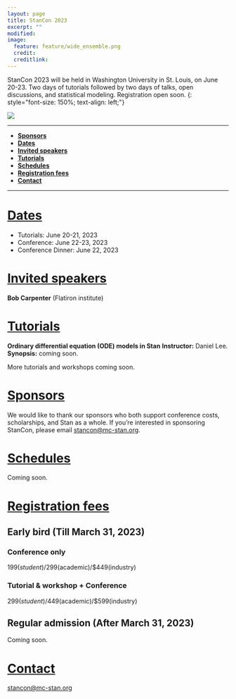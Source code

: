 ```yaml
---
layout: page
title: StanCon 2023
excerpt: ""
modified:
image:
  feature: feature/wide_ensemble.png
  credit:
  creditlink:
---
```


StanCon 2023 will be held in Washington University in St. Louis, on June 20-23. Two days of tutorials followed by two days of talks, open discussions, and statistical modeling. Registration open soon.
{: style="font-size: 150%; text-align: left;"}

<img src="https://wustl.edu/wp-content/uploads/2014/08/danforth-campus-aerial.jpg">

------
- [**Sponsors**](#sponsors)
- [**Dates**](#dates)
- [**Invited speakers**](#speakers)
- [**Tutorials**](#tutorials)
- [**Schedules**](#schedules)
- [**Registration fees**](#fees)
- [**Contact**](#contact)

------

# [Dates](#dates)
<ul>
<li>Tutorials: June 20-21, 2023</li>

<li>Conference: June 22-23, 2023</li>

<li> Conference Dinner: June 22, 2023</li>


</ul>

# [Invited speakers](#speakers)
**Bob Carpenter** (Flatiron institute)

# [Tutorials](#tutorials)

**Ordinary differential equation (ODE) models in Stan**
**Instructor:** Daniel Lee.
**Synopsis:** coming soon.

More tutorials and workshops coming soon.

# [Sponsors](#sponsors)
We would like to thank our sponsors who both support conference costs, scholarships, and Stan as a whole. If you’re interested in sponsoring StanCon, please email [stancon@mc-stan.org](mailto:stancon@mc-stan.org).

<!-- <center style="padding: 0.75em 0 0 0"> -->
<!-- <span style="display:inline-block; width: 0.75em;"> -->
<!-- </span> -->
<!-- <a href="https://www.generable.com/"><img width="200" src="logos/generable_word_logo.png" /></a> -->

<!-- <span style="display:inline-block; width: 0.75em;"></span> -->
<!-- <hr> -->

<!-- <a href="https://www.astrazeneca.com/"><img width="200" src="logos/astrazeneca-logo.jpg" /></a> -->
<!-- <hr> -->

<!-- <a href="https://www.bayer.com/"><img width="200" src="logos/bayer.png" /></a> -->
<!-- <hr> -->

<!-- <a href="https://www.jumpingrivers.com/"><img width="200" src="logos/JumpingRivers.png" /></a> -->
<!-- <hr> -->

<!-- <a href="https://quantbet.com/"><img width="300" src="logos/quantBet.png" /></a> -->
<!-- <hr> -->

<!-- </center> -->

# [Schedules](#schedules)
Coming soon.

# [Registration fees](#fees)
## Early bird (Till March 31, 2023)
### Conference only

$199(student)/$299(academic)/$449(industry)

### Tutorial & workshop + Conference

$299(student)/$449(academic)/$599(industry)

## Regular admission (After March 31, 2023)
Coming soon.

# [Contact](#contact)

[stancon@mc-stan.org](mailto:stancon@mc-stan.org)
